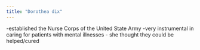 ```yaml
---
title: "Dorothea dix"
---
```

-established the Nurse Corps of the United State Army
-very instrumental in caring for patients with mental illnesses - she thought they could be helped/cured

